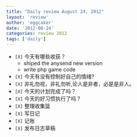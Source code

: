 ```yaml
---
title: "Daily review August 24, 2012" 
layout: 'review'
author: 'eggcaker'
date: '2012-08-24'
categories: review 2012
tags: ['daily']
---
```



  * `[X]` 今天有哪些收获？ 
    * shiped the anysend new version 
    * write php game code 
  * `[X]` 今天有没有控制好自己的情绪? 
  * `[X]` 非礼勿视，非礼勿听,论人是非者，必是是非人。 
  * `[X]` 今天的计划完成了吗？ 
  * `[X]` 今天的好习惯执行了吗？ 
  * `[X]` 整理收集篮 
  * `[X]` 写日记 
  * `[X]` 记账 
  * `[X]` 发布日志草稿 

